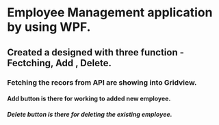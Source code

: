 # Employee Management application by using WPF.
## 
## Created a designed with three function - Fectching, Add , Delete.
### Fetching the recors from API are showing into Gridview.
#### Add button is there for working to added new employee.
##### Delete button is there for deleting the existing employee.
